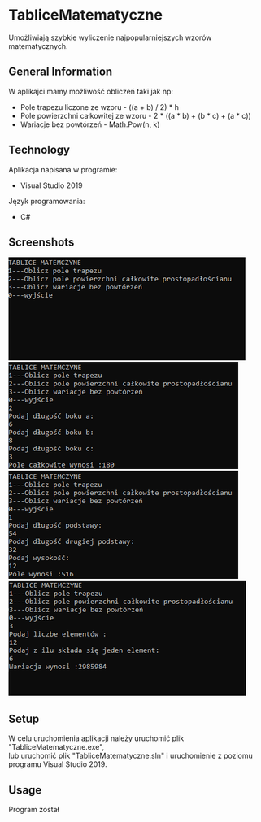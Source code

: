 # TabliceMatematyczne

Umożliwiają szybkie wyliczenie najpopularniejszych wzorów matematycznych. 

## General Information

W aplikajci mamy możliwość obliczeń taki jak np:

* Pole trapezu liczone ze wzoru - ((a + b) / 2) * h  
* Pole powierzchni całkowitej ze wzoru - 2 * ((a * b) + (b * c) + (a * c)) 
* Wariacje bez powtórzeń - Math.Pow(n, k)

## Technology 
 Aplikacja napisana w programie:
* Visual Studio 2019

 Język programowania:
* C#
## Screenshots
![scr1](screenshots/scr1.png)
![scr2](screenshots/scr2.png)
![scr3](screenshots/scr3.png)
![scr4](screenshots/scr4.png)

## Setup
 W celu uruchomienia aplikacji należy uruchomić plik "TabliceMatematyczne.exe",  
 lub uruchomić plik "TabliceMatematyczne.sln" i uruchomienie z poziomu programu Visual Studio 2019.
 
## Usage
 Program został 
 
